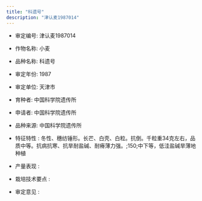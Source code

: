 ```yaml
---
title: "科遗号"
description: "津认麦1987014"
---
```

* 审定编号:  津认麦1987014

*  作物名称:  小麦

*  品种名称:  科遗号

*  审定年份:  1987

*  审定单位:  天津市

* 育种者:  中国科学院遗传所

*  申请者:  中国科学院遗传所

*  品种来源:  中国科学院遗传所

*  特征特性 : 
冬性、穗纺锤形。长芒、白壳、白粒。抗倒。千粒重34克左右，品质中等。抗病抗寒、抗旱耐盐碱、耐瘠薄力强。;150;中下等，低洼盐碱旱薄地种植
 
*  产量表现 : 


*  栽培技术要点 : 


*  审定意见 : 

